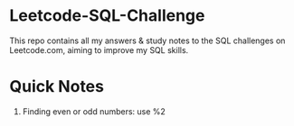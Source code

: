# Leetcode-SQL-Challenge

This repo contains all my answers & study notes to the SQL challenges on Leetcode.com, aiming to improve my SQL skills.


# Quick Notes
1. Finding even or odd numbers: use %2

